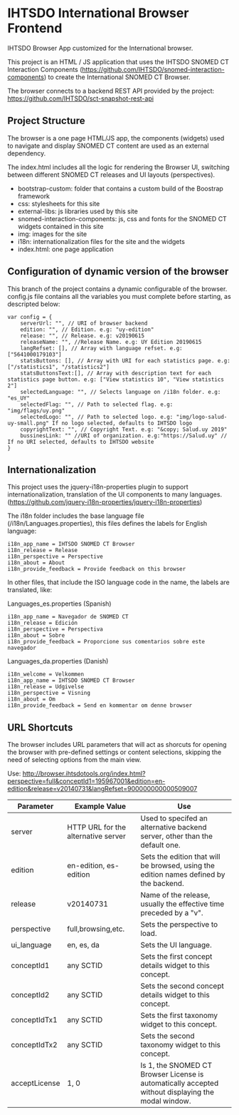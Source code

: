 IHTSDO International Browser Frontend
=====================================

IHTSDO Browser App customized for the International browser.

This project is an HTML / JS application that uses the IHTSDO SNOMED CT Interaction Components (https://github.com/IHTSDO/snomed-interaction-components) to create the International SNOMED CT Browser.

The browser connects to a backend REST API provided by the project: https://github.com/IHTSDO/sct-snapshot-rest-api

Project Structure
-----------------

The browser is a one page HTML/JS app, the components (widgets) used to navigate and display SNOMED CT content are used as an external dependency.

The index.html includes all the logic for rendering the Browser UI, switching between different SNOMED CT releases and UI layouts (perspectives).

* bootstrap-custom: folder that contains a custom build of the Boostrap framework
* css: stylesheets for this site
* external-libs: js libraries used by this site
* snomed-interaction-components: js, css and fonts for the SNOMED CT widgets contained in this site
* img: images for the site
* i18n: internationalization files for the site and the widgets
* index.html: one page application

Configuration of dynamic version of the browser
--------------------

This branch of the project contains a dynamic configurable of the browser. config.js file contains all the variables you must complete before starting, as descripted below:

```
var config = {
    serverUrl: "", // URI of browser backend
    edition: "", // Edition. e.g: "uy-edition"
    release: "", // Release. e.g: v20190615
    releaseName: "", //Release Name. e.g: UY Edition 20190615
    langRefset: [], // Array with language refset. e.g: ["5641000179103"]
    statsButtons: [], // Array with URI for each statistics page. e.g: ["/statistics1", "/statistics2"] 
    statsButtonsText:[], // Array with description text for each statistics page button. e.g: ["View statistics 10", "View statistics 2"]
    selectedLanguage: "", // Selects language on /i18n folder. e.g: "es_UY"
    selectedFlag: "", // Path to selected flag. e.g: "img/flags/uy.png"
    selectedLogo: "", // Path to selected logo. e.g: "img/logo-salud-uy-small.png" If no logo selected, defaults to IHTSDO logo
    copyrightText: "", // Copyright Text. e.g: "&copy; Salud.uy 2019"
    bussinesLink: "" //URI of organization. e.g:"https://Salud.uy" // If no URI selected, defaults to IHTSDO website
}
```

Internationalization
--------------------

This project uses the jquery-i18n-properties plugin to support internationalization, translation of the UI components to many languages. (https://github.com/jquery-i18n-properties/jquery-i18n-properties)

The i18n folder includes the base language file (/i18n/Languages.properties), this files defines the labels for English language:

```
i18n_app_name = IHTSDO SNOMED CT Browser
i18n_release = Release
i18n_perspective = Perspective
i18n_about = About
i18n_provide_feedback = Provide feedback on this browser
```
In other files, that include the ISO language code in the name, the labels are translated, like:

Languages_es.properties (Spanish)
```
i18n_app_name = Navegador de SNOMED CT 
i18n_release = Edición
i18n_perspective = Perspectiva
i18n_about = Sobre
i18n_provide_feedback = Proporcione sus comentarios sobre este navegador
```

Languages_da.properties  (Danish)
```
i18n_welcome = Velkommen
i18n_app_name = IHTSDO SNOMED CT Browser
i18n_release = Udgivelse
i18n_perspective = Visning
i18n_about = Om
i18n_provide_feedback = Send en kommentar om denne browser
```

URL Shortcuts
-------------

The browser includes URL parameters that will act as shorcuts for opening the browser with pre-defined settings or content selections, skipping the need of selecting options from the main view.

Use:
http://browser.ihtsdotools.org/index.html?perspective=full&conceptId1=195967001&edition=en-edition&release=v20140731&langRefset=900000000000509007

Parameter|Example Value|Use
---|---|---
server|HTTP URL for the alternative server|Used to specifed an alternative backend server, other than the default one.
edition|en-edition, es-edition|Sets the edition that will be browsed, using the edition names defined by the backend.
release|v20140731|Name of the release, usually the effective time preceded by a "v".
perspective|full,browsing,etc.|Sets the perspective to load.
ui_language|en, es, da|Sets the UI language.
conceptId1|any SCTID|Sets the first concept details widget to this concept.
conceptId2|any SCTID|Sets the second concept details widget to this concept.
conceptIdTx1|any SCTID|Sets the first taxonomy widget to this concept.
conceptIdTx2|any SCTID|Sets the second taxonomy widget to this concept.
acceptLicense|1, 0|Is 1, the SNOMED CT Browser License is automatically accepted without displaying the modal window.
